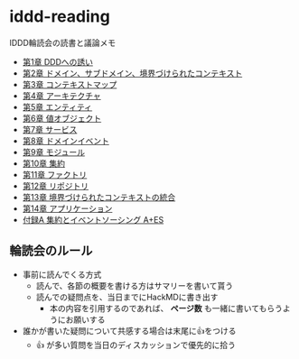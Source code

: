 # iddd-reading
IDDD輪読会の読書と議論メモ

- [第1章 DDDへの誘い](https://github.com/ddd-community-jp/iddd-reading/blob/main/%E7%AC%AC1%E7%AB%A0%20DDD%E3%81%B8%E3%81%AE%E8%AA%98%E3%81%84.md)
- [第2章 ドメイン、サブドメイン、境界づけられたコンテキスト](https://github.com/ddd-community-jp/iddd-reading/blob/main/%E7%AC%AC2%E7%AB%A0%20%E3%83%89%E3%83%A1%E3%82%A4%E3%83%B3%E3%80%81%E3%82%B5%E3%83%96%E3%83%89%E3%83%A1%E3%82%A4%E3%83%B3%E3%80%81%E5%A2%83%E7%95%8C%E3%81%A5%E3%81%91%E3%82%89%E3%82%8C%E3%81%9F%E3%82%B3%E3%83%B3%E3%83%86%E3%82%AD%E3%82%B9%E3%83%88.md)
- [第3章 コンテキストマップ](https://github.com/ddd-community-jp/iddd-reading/blob/main/%E7%AC%AC3%E7%AB%A0%20%E3%82%B3%E3%83%B3%E3%83%86%E3%82%AD%E3%82%B9%E3%83%88%E3%83%9E%E3%83%83%E3%83%97.md)
- [第4章 アーキテクチャ](https://github.com/ddd-community-jp/iddd-reading/blob/main/%E7%AC%AC4%E7%AB%A0%20%E3%82%A2%E3%83%BC%E3%82%AD%E3%83%86%E3%82%AF%E3%83%81%E3%83%A3.md)
- [第5章 エンティティ](https://github.com/ddd-community-jp/iddd-reading/blob/main/%E7%AC%AC5%E7%AB%A0%20%E3%82%A8%E3%83%B3%E3%83%86%E3%82%A3%E3%83%86%E3%82%A3.md)
- [第6章 値オブジェクト]()
- [第7章 サービス]()
- [第8章 ドメインイベント]()
- [第9章 モジュール]()
- [第10章 集約]()
- [第11章 ファクトリ]()
- [第12章 リポジトリ]()
- [第13章 境界づけられたコンテキストの統合]()
- [第14章 アプリケーション]()
- [付録A 集約とイベントソーシング A+ES]()

## 輪読会のルール

- 事前に読んでくる方式
  - 読んで、各節の概要を書ける方はサマリーを書いて貰う
  - 読んでの疑問点を、当日までにHackMDに書き出す
    - 本の内容を引用するのであれば、 **ページ数** も一緒に書いてもらうようにお願いする
- 誰かが書いた疑問について共感する場合は末尾に:+1:をつける
    - :+1: が多い質問を当日のディスカッションで優先的に拾う
